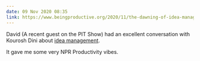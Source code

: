 ```yaml
---
date: 09 Nov 2020 08:35
link: https://www.beingproductive.org/2020/11/the-dawning-of-idea-management-a-conversation-with-david-sparks/
---
```


David (A recent guest on the PIT Show) had an excellent conversation with Kourosh Dini about [idea management](https://www.beingproductive.org/2020/11/the-dawning-of-idea-management-a-conversation-with-david-sparks/). 

It gave me some very NPR Productivity vibes. 
